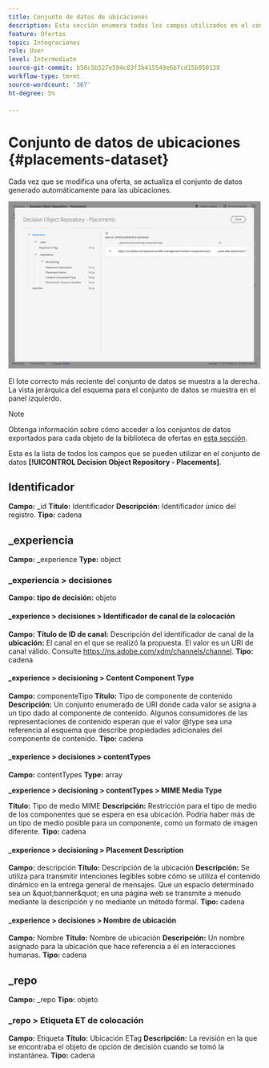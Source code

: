 ```yaml
---
title: Conjunto de datos de ubicaciones
description: Esta sección enumera todos los campos utilizados en el conjunto de datos exportado para las ubicaciones.
feature: Ofertas
topic: Integraciones
role: User
level: Intermediate
source-git-commit: b58c5b527e594c03f3b415549e6b7cd15b050139
workflow-type: tm+mt
source-wordcount: '367'
ht-degree: 5%

---
```


# Conjunto de datos de ubicaciones {#placements-dataset}

Cada vez que se modifica una oferta, se actualiza el conjunto de datos generado automáticamente para las ubicaciones.

![](../../assets/dataset-placements.png)

El lote correcto más reciente del conjunto de datos se muestra a la derecha. La vista jerárquica del esquema para el conjunto de datos se muestra en el panel izquierdo.

>[!NOTE]
>
>Obtenga información sobre cómo acceder a los conjuntos de datos exportados para cada objeto de la biblioteca de ofertas en [esta sección](../export-catalog/access-dataset.md).

Esta es la lista de todos los campos que se pueden utilizar en el conjunto de datos **[!UICONTROL Decision Object Repository - Placements]**.

<!--A placement describes a location or place in a personalized message. It is used to set technical constraints for content that the personalization decision supplies. The placement also represents a request to produce certain types of metrics when an experience event is produced where this placement is involved. For instance, the placement facilitates a personalized clickable image inside an email shown to an end-user. The placement may for instance request from the assembled experience that the click on its image gets reported in an experience event with a metric https://ns.adobe.com/xdm/data/metrics/web/linkclicks and a reference to this placement.-->

## Identificador

**Campo:**  _id 
**Título:** Identificador 
**Descripción:**  Identificador único del registro.
**Tipo:** cadena

## _experiencia

**Campo:** _experience 
**Type:** object

### _experiencia > decisiones

**Campo:** 
**tipo de decisión:** objeto

#### _experience > decisiones > Identificador de canal de la colocación

**Campo:** 
**Título de ID de canal:** Descripción del identificador de canal de la 
**ubicación:** El canal en el que se realizó la propuesta. El valor es un URI de canal válido. Consulte https://ns.adobe.com/xdm/channels/channel.
**Tipo:** cadena

#### _experience > decisioning > Content Component Type

**Campo:** componenteTipo 
**Título:** Tipo de componente de contenido 
**Descripción:**  Un conjunto enumerado de URI donde cada valor se asigna a un tipo dado al componente de contenido. Algunos consumidores de las representaciones de contenido esperan que el valor @type sea una referencia al esquema que describe propiedades adicionales del componente de contenido.
**Tipo:** cadena

#### _experience > decisiones > contentTypes

**Campo:** contentTypes 
**Type:** array

**_experience > decisioning > contentTypes > MIME Media Type**

**Título:** Tipo de medio MIME 
**Descripción:** Restricción para el tipo de medio de los componentes que se espera en esa ubicación. Podría haber más de un tipo de medio posible para un componente, como un formato de imagen diferente.
**Tipo:** cadena

#### _experience > decisioning > Placement Description

**Campo:** descripción 
**Título:** Descripción de la ubicación 
**Descripción:**  Se utiliza para transmitir intenciones legibles sobre cómo se utiliza el contenido dinámico en la entrega general de mensajes. Que un espacio determinado sea un \&quot;banner\&quot; en una página web se transmite a menudo mediante la descripción y no mediante un método formal.
**Tipo:** cadena

#### _experience > decisiones > Nombre de ubicación

**Campo:** Nombre 
**Título:** Nombre de ubicación 
**Descripción:**  Un nombre asignado para la ubicación que hace referencia a él en interacciones humanas.
**Tipo:** cadena

## _repo

**Campo:** _repo 
**Tipo:** objeto

### _repo > Etiqueta ET de colocación

**Campo:** Etiqueta 
**Título:** Ubicación ETag 
**Descripción:**  La revisión en la que se encontraba el objeto de opción de decisión cuando se tomó la instantánea.
**Tipo:** cadena
